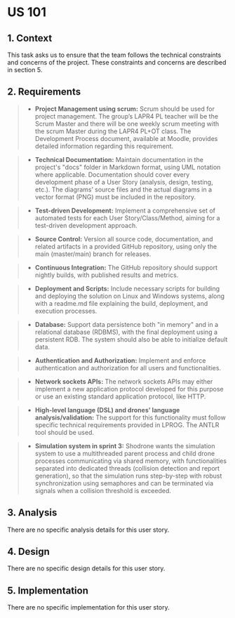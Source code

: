 # US 101

## 1. Context

This task asks us to ensure that the team follows the technical constraints and concerns of the project. These 
constraints and concerns are described in section 5.

## 2. Requirements

>- **Project Management using scrum:** Scrum should be used for project management. The group’s LAPR4 PL teacher will be the Scrum Master
and there will be one weekly scrum meeting with the scrum Master during the LAPR4 PL+OT class.
The Development Process document, available at Moodle, provides detailed information regarding this requirement.

>- **Technical Documentation:** Maintain documentation in the project's "docs" folder in Markdown format, using UML notation where applicable. Documentation should cover every development phase of a User Story (analysis, design, testing, etc.).
The diagrams’ source files and the actual diagrams in a vector format (PNG) must be included in the repository.

>- **Test-driven Development:** Implement a comprehensive set of automated tests for each User Story/Class/Method, aiming for a test-driven development approach.

>- **Source Control:** Version all source code, documentation, and related artifacts in a provided GitHub repository, using only the main (master/main) branch for releases.

>- **Continuous Integration:** The GitHub repository should support nightly builds, with published results and metrics.

>- **Deployment and Scripts:** Include necessary scripts for building and deploying the solution on Linux and Windows systems, along with a readme.md file explaining the build, deployment, and execution processes.

>- **Database:** Support data persistence both "in memory" and in a relational database (RDBMS), with the final deployment using a persistent RDB. The system should also be able to initialize default data.

>- **Authentication and Authorization:** Implement and enforce authentication and authorization for all users and functionalities.

>- **Network sockets APIs:** The network sockets APIs may either implement a new application protocol developed for this purpose
or use an existing standard application protocol, like HTTP.

>- **High-level language (DSL) and drones’ language analysis/validation:** The support for this functionality must follow specific technical requirements provided in LPROG. The
   ANTLR tool should be used.

>- **Simulation system in sprint 3:** Shodrone wants the simulation system to use a multithreaded parent process and child drone
processes communicating via shared memory, with functionalities separated into dedicated threads (collision detection and report generation), so that the simulation runs step-by-step with robust
synchronization using semaphores and can be terminated via signals when a collision threshold is exceeded.

## 3. Analysis

There are no specific analysis details for this user story.

## 4. Design

There are no specific design details for this user story.

## 5. Implementation

There are no specific implementation for this user story. 